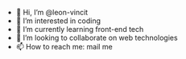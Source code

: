 - 👋 Hi, I’m @leon-vincit
- 👀 I’m interested in coding
- 🌱 I’m currently learning front-end tech
- 💞️ I’m looking to collaborate on web technologies
- 📫 How to reach me: mail me 
